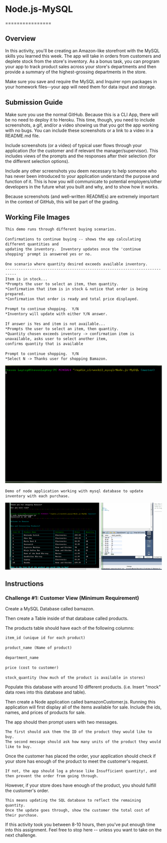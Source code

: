 # Node.js-MySQL
================

## Overview
In this activity, you'll be creating an Amazon-like storefront with the MySQL skills you learned this week. The app will take in orders from customers and deplete stock from the store's inventory. As a bonus task, you can program your app to track product sales across your store's departments and then provide a summary of the highest-grossing departments in the store.

Make sure you save and require the MySQL and Inquirer npm packages in your homework files--your app will need them for data input and storage.

## Submission Guide

Make sure you use the normal GitHub. Because this is a CLI App, there will be no need to deploy it to Heroku. This time, though, you need to include screenshots, a gif, and/or a video showing us that you got the app working with no bugs. You can include these screenshots or a link to a video in a README.md file.

Include screenshots (or a video) of typical user flows through your application (for the customer and if relevant the manager/supervisor). This includes views of the prompts and the responses after their selection (for the different selection options).

Include any other screenshots you deem necessary to help someone who has never been introduced to your application understand the purpose and function of it. This is how you will communicate to potential employers/other developers in the future what you built and why, and to show how it works.

Because screenshots (and well-written READMEs) are extremely important in the context of GitHub, this will be part of the grading.



## Working File Images
```
This demo runs through different buying scenarios.  

Confirmations to continue buying -- shows the app calculating different quantities and 
updating the inventory.  Inventory updates once the 'continue shopping' prompt is answered yes or no.  

One scenario where quantity desired exceeds available inventory. 
---------------------------------------------------------------------------
Item is in stock...
*Prompts the user to select an item, then quantity.
*Confirmation that item is in stock & notice that order is being prepared.
*Confirmation that order is ready and total price displayed.

Prompt to continue shopping.  Y/N  
*Inventory will update with either Y/N answer.

If answer is Yes and item is not available...
*Prompts the user to select an item, then quantity.
*Quantity chosen exceeds inventory -> confirmation item is unavailable, asks user to select another item, 
confirms quantity that is available

Prompt to continue shopping.  Y/N  
*Select N -> Thanks user for shopping Bamazon. 

```
![.gif of working customer file](bamazon_.gif)

```
Demo of node application working with mysql database to update inventory with each purchase.
```

![.gif of node application working with mysql database to update inventory](bamazon_mysql.gif)


## Instructions

### Challenge #1: Customer View (Minimum Requirement)

Create a MySQL Database called bamazon.

Then create a Table inside of that database called products.

The products table should have each of the following columns:

```
item_id (unique id for each product)

product_name (Name of product)

department_name

price (cost to customer)

stock_quantity (how much of the product is available in stores)
```

Populate this database with around 10 different products. (i.e. Insert "mock" data rows into this database and table).

Then create a Node application called bamazonCustomer.js. Running this application will first display all of the items available for sale. Include the ids, names, and prices of products for sale.

The app should then prompt users with two messages.

```
The first should ask them the ID of the product they would like to buy.
The second message should ask how many units of the product they would like to buy.
```

Once the customer has placed the order, your application should check if your store has enough of the product to meet the customer's request.
```
If not, the app should log a phrase like Insufficient quantity!, and then prevent the order from going through.
```

However, if your store does have enough of the product, you should fulfill the customer's order.

```
This means updating the SQL database to reflect the remaining quantity.
Once the update goes through, show the customer the total cost of their purchase.
```
If this activity took you between 8-10 hours, then you've put enough time into this assignment. Feel free to stop here -- unless you want to take on the next challenge.


